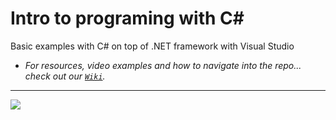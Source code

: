 # Intro to programing with C#
Basic examples with C# on top of .NET framework with Visual Studio
- _For resources, video examples and how to navigate into the repo... check out our [`Wiki`](https://github.com/BaiGanio/IntroCSharp/wiki)._
***

<a href="https://github.com/BaiGanio/IntroCSharp/Images">
    <img src="https://raw.githubusercontent.com/BaiGanio/IntroCSharp/master/Images/intro-c-sharp.jpg" />
</a>

